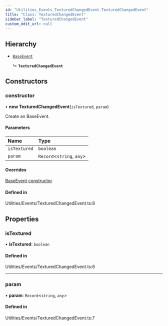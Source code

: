 ```yaml
---
id: "Utilities_Events_TexturedChangedEvent.TexturedChangedEvent"
title: "Class: TexturedChangedEvent"
sidebar_label: "TexturedChangedEvent"
custom_edit_url: null
---
```




## Hierarchy

- [`BaseEvent`](../Utilities_BaseEvent.BaseEvent)

  ↳ **`TexturedChangedEvent`**

## Constructors

### constructor

• **new TexturedChangedEvent**(`isTextured`, `param`)

Create an BaseEvent.

#### Parameters

| Name | Type |
| :------ | :------ |
| `isTextured` | `boolean` |
| `param` | `Record`<`string`, `any`\> |

#### Overrides

[BaseEvent](../Utilities_BaseEvent.BaseEvent).[constructor](../Utilities_BaseEvent.BaseEvent#constructor)

#### Defined in

Utilities/Events/TexturedChangedEvent.ts:8

## Properties

### isTextured

• **isTextured**: `boolean`

#### Defined in

Utilities/Events/TexturedChangedEvent.ts:6

___

### param

• **param**: `Record`<`string`, `any`\>

#### Defined in

Utilities/Events/TexturedChangedEvent.ts:7

